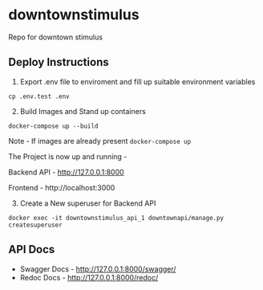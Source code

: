 # downtownstimulus

Repo for downtown stimulus

## Deploy Instructions 

1. Export .env file to enviroment and fill up suitable environment variables

```
cp .env.test .env
```

2. Build Images and Stand up containers

```
docker-compose up --build
```

Note - If images are already present ```docker-compose up```

The Project is now up and running - 

Backend API - http://127.0.0.1:8000

Frontend - http://localhost:3000

3. Create a New superuser for Backend API

```docker exec -it downtownstimulus_api_1 downtownapi/manage.py createsuperuser```

## API Docs 

- Swagger Docs - http://127.0.0.1:8000/swagger/
- Redoc Docs - http://127.0.0.1:8000/redoc/
